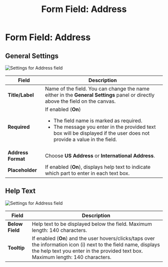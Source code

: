 ﻿---
uid: form-field-address
locale: en
title: "Form Field: Address"
dnneditions: Evoq Engage
dnnversion: 09.02.00
related-topics: form-field-date-time,form-field-dropdown,form-field-email,form-field-esignature,form-field-multi-line-text,form-field-multiple-choice,form-field-name,form-field-number,form-field-phone-number,form-field-single-line-text,form-field-static-text,form-field-terms-conditions,form-field-url-website,form-field-submit
---

# Form Field: Address

## General Settings

  

![Settings for Address field](/images/scr-FormField-Address-generalsettings.gif)

  

|**Field**|**Description**|
|---|---|
|**Title/Label**|Name of the field. You can change the name either in the **General Settings** panel or directly above the field on the canvas.|
|**Required**|If enabled (**On**)<ul><li>The field name is marked as required.</li><li>The message you enter in the provided text box will be displayed if the user does not provide a value in the field.</li></ul>|
|**Address Format**|Choose **US Address** or **International Address**.|
|**Placeholder**|If enabled (**On**), displays help text to indicate which part to enter in each text box.|

## Help Text

  

![Settings for Address field](/images/scr-FormField-Address-helptext.gif)

  

|**Field**|**Description**|
|---|---|
|**Below Field**|Help text to be displayed below the field. Maximum length: 140 characters.|
|**Tooltip**|If enabled (**On**) and the user hovers/clicks/taps over the information icon (i) next to the field name, displays the help text you enter in the provided text box. Maximum length: 140 characters.|
